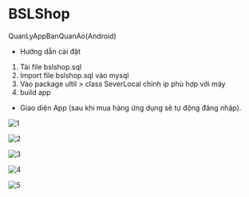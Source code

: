 # BSLShop
QuanLyAppBanQuanAo(Android)

* Hướng dẫn cài đặt
1. Tải file bslshop.sql
2. Import file bslshop.sql vào mysql
3. Vào package ultil > class SeverLocal chỉnh ip phù hợp với máy
4. build app

* Giao diện App (sau khi mua hàng ứng dụng sẽ tự động đăng nhập).

![1](https://user-images.githubusercontent.com/92145122/220712814-b6f0fccf-bffc-4a05-99f2-73b0c7eebe9e.png)

![2](https://user-images.githubusercontent.com/92145122/220712890-28949c53-8d6e-44da-9bb0-0585150ae2b6.png)

![3](https://user-images.githubusercontent.com/92145122/220712904-7f994f67-d971-4e02-9a4f-924f6420811b.png)

![4](https://user-images.githubusercontent.com/92145122/220712926-7814fc5f-0ac9-4a32-aac8-63926a259027.png)

![5](https://user-images.githubusercontent.com/92145122/220712954-e996dfd3-c115-45f1-8aa7-74e6ab07ac18.png)
